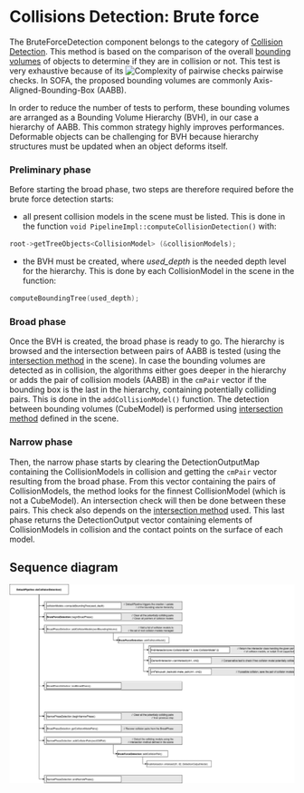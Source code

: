 Collisions Detection: Brute force
=================================

The BruteForceDetection component belongs to the category of [Collision Detection](https://www.sofa-framework.org/community/doc/main-principles/collision/#collision-detection). This method is based on the comparison of the overall [bounding volumes](https://en.wikipedia.org/wiki/Bounding_volume) of objects to determine if they are in collision or not. This test is very exhaustive because of its <img class="latex" src="https://latex.codecogs.com/png.latex?n^2" title="Complexity of pairwise checks" /> pairwise checks. In SOFA, the proposed bounding volumes are commonly Axis-Aligned-Bounding-Box (AABB).

In order to reduce the number of tests to perform, these bounding volumes are arranged as a Bounding Volume Hierarchy (BVH), in our case a hierarchy of AABB. This common strategy highly improves performances. Deformable objects can be challenging for BVH because hierarchy structures must be updated when an object deforms itself.

### Preliminary phase

Before starting the broad phase, two steps are therefore required before the brute force detection starts:

- all present collision models in the scene must be listed. This is done in the function ```void PipelineImpl::computeCollisionDetection()```  with:
```cpp
root->getTreeObjects<CollisionModel> (&collisionModels);
```
- the BVH must be created, where _used_depth_ is the needed depth level for the hierarchy. This is done by each CollisionModel in the scene in the function: 
```cpp
computeBoundingTree(used_depth);
```

### Broad phase

Once the BVH is created, the broad phase is ready to go. The hierarchy is browsed and the intersection between pairs of AABB is tested (using the [intersection method](https://www.sofa-framework.org/community/doc/main-principles/collisions/#intersection-methods) in the scene). In case the bounding volumes are detected as in collision, the algorithms either goes deeper in the hierarchy or adds the pair of collision models (AABB) in the ```cmPair``` vector if the bounding box is the last in the hierarchy, containing potentially colliding pairs. This is done in the ```addCollisionModel()``` function. The detection between bounding volumes (CubeModel) is performed using [intersection method](https://www.sofa-framework.org/community/doc/main-principles/collisions/#intersection-methods) defined in the scene.



### Narrow phase

Then, the narrow phase starts by clearing the DetectionOutputMap containing the CollisionModels in collision and getting the ```cmPair``` vector resulting from the broad phase. From this vector containing the pairs of CollisionModels, the method looks for the finnest CollisionModel (which is not a CubeModel). An intersection check will then be done between these pairs. This check also depends on the [intersection method](https://www.sofa-framework.org/community/doc/main-principles/collisions/#intersection-methods) used. This last phase returns the DetectionOutput vector containing elements of CollisionModels in collision and the contact points on the surface of each model.



Sequence diagram
----------------

<a href="https://github.com/sofa-framework/doc/blob/master/images/collision/BruteForceDetection.png?raw=true"><img src="https://github.com/sofa-framework/doc/blob/master/images/collision/BruteForceDetection.png?raw=true" title="Flow diagram for the broad & narrow phase of the BruteForceDetection"/></a>
